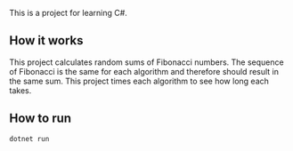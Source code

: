 This is a project for learning C#.

## How it works
This project calculates random sums of Fibonacci numbers. The sequence of Fibonacci is the same for each algorithm and therefore should result in the same sum. This project times each algorithm to see how long each takes.

## How to run
```
dotnet run
```
